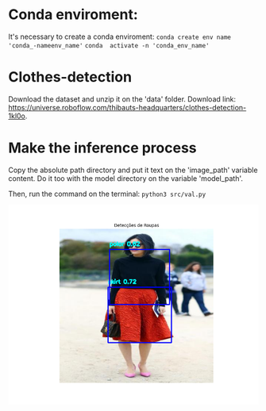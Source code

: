 
# Conda enviroment:

It's necessary to create a conda enviroment:
`conda create env name 'conda_-nameenv_name'`
`conda  activate -n 'conda_env_name'`

# Clothes-detection
Download the dataset and unzip it on the 'data' folder. Download link: https://universe.roboflow.com/thibauts-headquarters/clothes-detection-1kl0o.

# Make the inference process
Copy the absolute path directory and put it text on the 'image_path' variable content. Do it too with the model directory on the variable 'model_path'.

Then, run the command on the terminal:
`python3 src/val.py`


![Clothes detection](https://github.com/wyctorfogos/clothes-detection/blob/main/ClothesDetection.png)
